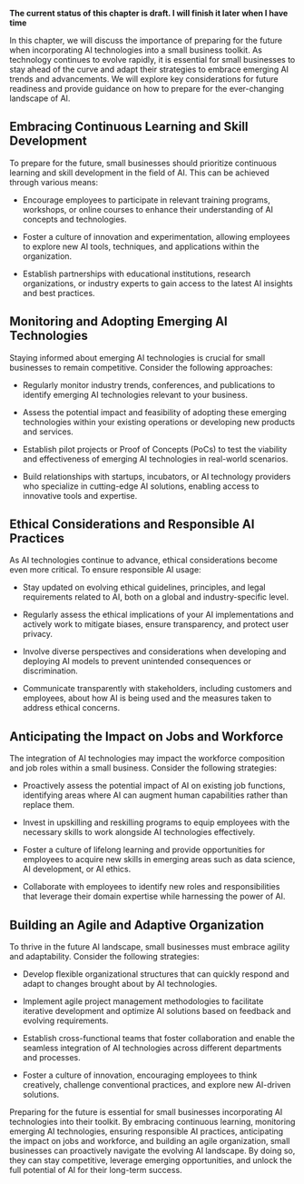 **The current status of this chapter is draft. I will finish it later when I have time**

In this chapter, we will discuss the importance of preparing for the future when incorporating AI technologies into a small business toolkit. As technology continues to evolve rapidly, it is essential for small businesses to stay ahead of the curve and adapt their strategies to embrace emerging AI trends and advancements. We will explore key considerations for future readiness and provide guidance on how to prepare for the ever-changing landscape of AI.

Embracing Continuous Learning and Skill Development
---------------------------------------------------

To prepare for the future, small businesses should prioritize continuous learning and skill development in the field of AI. This can be achieved through various means:

* Encourage employees to participate in relevant training programs, workshops, or online courses to enhance their understanding of AI concepts and technologies.

* Foster a culture of innovation and experimentation, allowing employees to explore new AI tools, techniques, and applications within the organization.

* Establish partnerships with educational institutions, research organizations, or industry experts to gain access to the latest AI insights and best practices.

Monitoring and Adopting Emerging AI Technologies
------------------------------------------------

Staying informed about emerging AI technologies is crucial for small businesses to remain competitive. Consider the following approaches:

* Regularly monitor industry trends, conferences, and publications to identify emerging AI technologies relevant to your business.

* Assess the potential impact and feasibility of adopting these emerging technologies within your existing operations or developing new products and services.

* Establish pilot projects or Proof of Concepts (PoCs) to test the viability and effectiveness of emerging AI technologies in real-world scenarios.

* Build relationships with startups, incubators, or AI technology providers who specialize in cutting-edge AI solutions, enabling access to innovative tools and expertise.

Ethical Considerations and Responsible AI Practices
---------------------------------------------------

As AI technologies continue to advance, ethical considerations become even more critical. To ensure responsible AI usage:

* Stay updated on evolving ethical guidelines, principles, and legal requirements related to AI, both on a global and industry-specific level.

* Regularly assess the ethical implications of your AI implementations and actively work to mitigate biases, ensure transparency, and protect user privacy.

* Involve diverse perspectives and considerations when developing and deploying AI models to prevent unintended consequences or discrimination.

* Communicate transparently with stakeholders, including customers and employees, about how AI is being used and the measures taken to address ethical concerns.

Anticipating the Impact on Jobs and Workforce
---------------------------------------------

The integration of AI technologies may impact the workforce composition and job roles within a small business. Consider the following strategies:

* Proactively assess the potential impact of AI on existing job functions, identifying areas where AI can augment human capabilities rather than replace them.

* Invest in upskilling and reskilling programs to equip employees with the necessary skills to work alongside AI technologies effectively.

* Foster a culture of lifelong learning and provide opportunities for employees to acquire new skills in emerging areas such as data science, AI development, or AI ethics.

* Collaborate with employees to identify new roles and responsibilities that leverage their domain expertise while harnessing the power of AI.

Building an Agile and Adaptive Organization
-------------------------------------------

To thrive in the future AI landscape, small businesses must embrace agility and adaptability. Consider the following strategies:

* Develop flexible organizational structures that can quickly respond and adapt to changes brought about by AI technologies.

* Implement agile project management methodologies to facilitate iterative development and optimize AI solutions based on feedback and evolving requirements.

* Establish cross-functional teams that foster collaboration and enable the seamless integration of AI technologies across different departments and processes.

* Foster a culture of innovation, encouraging employees to think creatively, challenge conventional practices, and explore new AI-driven solutions.

Preparing for the future is essential for small businesses incorporating AI technologies into their toolkit. By embracing continuous learning, monitoring emerging AI technologies, ensuring responsible AI practices, anticipating the impact on jobs and workforce, and building an agile organization, small businesses can proactively navigate the evolving AI landscape. By doing so, they can stay competitive, leverage emerging opportunities, and unlock the full potential of AI for their long-term success.
